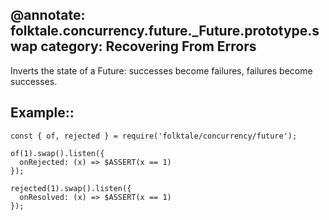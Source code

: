 @annotate: folktale.concurrency.future._Future.prototype.swap
category: Recovering From Errors
---

Inverts the state of a Future: successes become failures, failures become successes.


## Example::

    const { of, rejected } = require('folktale/concurrency/future');

    of(1).swap().listen({
      onRejected: (x) => $ASSERT(x == 1)
    });

    rejected(1).swap().listen({
      onResolved: (x) => $ASSERT(x == 1)
    });
